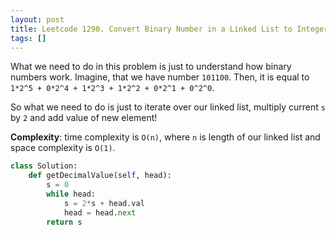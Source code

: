 ```yaml
---
layout: post
title: Leetcode 1290. Convert Binary Number in a Linked List to Integer
tags: []
---
```


What we need to do in this problem is just to understand how binary numbers work. Imagine, that we have number `101100`. Then, it is equal to `1*2^5 + 0*2^4 + 1*2^3 + 1*2^2 + 0*2^1 + 0^2^0`.

So what we need to do is just to iterate over our linked list, multiply current `s` by `2` and add value of new element!

**Complexity**: time complexity is `O(n)`, where `n` is length of our linked list and space complexity is `O(1)`.

```python
class Solution:
    def getDecimalValue(self, head):
        s = 0
        while head:
            s = 2*s + head.val
            head = head.next
        return s
```
